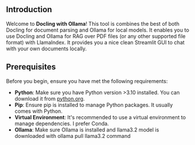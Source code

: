 ## Introduction

Welcome to **Docling with Ollama**! This tool is combines the best of both Docling for document parsing and Ollama for local models. It enables you to use Docling and Ollama for RAG over PDF files (or any other supported file format) with LlamaIndex. It provides you a nice clean Streamlit GUI to chat with your own documents locally.

## Prerequisites

Before you begin, ensure you have met the following requirements:

- **Python**: Make sure you have Python version >3.10 installed. You can download it from [python.org](https://www.python.org/downloads/).
- **Pip**: Ensure pip is installed to manage Python packages. It usually comes with Python.
- **Virtual Environment**: It's recommended to use a virtual environment to manage dependencies. I prefer Conda.
- **Ollama**: Make sure Ollama is installed and llama3.2 model is downloaded with ollama pull llama3.2 command

